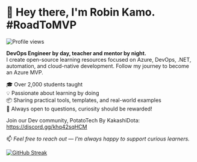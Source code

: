 # 👋 Hey there, I'm Robin Kamo. #RoadToMVP
![Profile views](https://komarev.com/ghpvc/?username=kakashidota&label=Profile%20views&color=0e75b6&style=flat)


**DevOps Engineer by day, teacher and mentor by night.**  
I create open-source learning resources focused on Azure, DevOps, .NET, automation, and cloud-native development.
Follow my journey to become an Azure MVP.

🎓 Over 2,000 students taught  
💡 Passionate about learning by doing  
📦 Sharing practical tools, templates, and real-world examples  
💬 Always open to questions, curiosity should be rewarded!

Join our Dev community, PotatoTech By KakashiDota:
https://discord.gg/khq42sqHCM

📫 _Feel free to reach out — I'm always happy to support curious learners._

[![GitHub Streak](https://streak-stats.demolab.com?user=kakashidota&theme=dark)](https://git.io/streak-stats)
